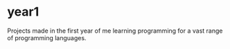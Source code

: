 # year1

Projects made in the first year of me learning programming for a vast range of programming languages.
